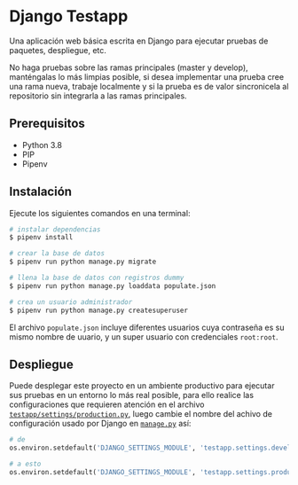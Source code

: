 # Django Testapp

Una aplicación web básica escrita en Django para ejecutar pruebas de paquetes, despliegue, etc.

No haga pruebas sobre las ramas principales (master y develop), manténgalas lo más limpias posible, 
si desea implementar una prueba cree una rama nueva, trabaje localmente y si la prueba es de valor 
sincronicela al repositorio sin integrarla a las ramas principales.

## Prerequisitos

* Python 3.8
* PIP
* Pipenv

## Instalación

Ejecute los siguientes comandos en una terminal:

```bash
# instalar dependencias
$ pipenv install

# crear la base de datos
$ pipenv run python manage.py migrate

# llena la base de datos con registros dummy
$ pipenv run python manage.py loaddata populate.json

# crea un usuario administrador
$ pipenv run python manage.py createsuperuser
```

El archivo `populate.json` incluye diferentes usuarios cuya contraseña es su mismo nombre de uuario,
y un super usuario con credenciales `root:root`.

## Despliegue

Puede desplegar este proyecto en un ambiente productivo para ejecutar sus pruebas en un entorno lo 
más real posible, para ello realice las configuraciones que requieren atención en el archivo 
[`testapp/settings/production.py`](testapp/settings/production.py), luego cambie el nombre del achivo de configuración usado por Django 
en [`manage.py`](manage.py#L8) así:

```python
# de
os.environ.setdefault('DJANGO_SETTINGS_MODULE', 'testapp.settings.development')

# a esto
os.environ.setdefault('DJANGO_SETTINGS_MODULE', 'testapp.settings.production')
```
